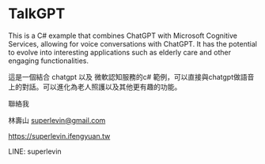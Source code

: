 # TalkGPT
This is a C# example that combines ChatGPT with Microsoft Cognitive Services, allowing for voice conversations with ChatGPT. It has the potential to evolve into interesting applications such as elderly care and other engaging functionalities.

這是一個結合 chatgpt 以及 微軟認知服務的c# 範例，可以直接與chatgpt做語音上的對話。可以進化為老人照護以及其他更有趣的功能。

聯絡我

林壽山 superlevin@gmail.com

https://superlevin.ifengyuan.tw

LINE: superlevin
